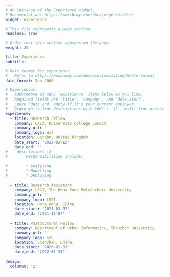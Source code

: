 ```yaml
---
# An instance of the Experience widget.
# Documentation: https://wowchemy.com/docs/page-builder/
widget: experience

# This file represents a page section.
headless: true

# Order that this section appears on the page.
weight: 20

title: Experience
subtitle:

# Date format for experience
#   Refer to https://wowchemy.com/docs/customization/#date-format
date_format: Jan 2006

# Experiences.
#   Add/remove as many `experience` items below as you like.
#   Required fields are `title`, `company`, and `date_start`.
#   Leave `date_end` empty if it's your current employer.
#   Begin multi-line descriptions with YAML's `|2-` multi-line prefix.
experience:
  - title: Research Fellow
    company: CASA, University College London
    company_url: ''
    company_logo: ucl
    location: London, United Kingdom
    date_start: '2022-02-15'
    date_end: ''
#    description: |2-
#        Responsibilities include:
        
#        * Analysing
#        * Modelling
#        * Deploying
        
  - title: Research Assistant
    company: LSGI, The Hong Kong Polytechnic University
    company_url: ''
    company_logo: LSGI
    location: Hong Kong, China
    date_start: '2021-03-07'
    date_end: '2021-11-07'
    
  - title: Postdoctoral Fellow
    company: Department of Urban Informatics, Shenzhen University
    company_url: ''
    company_logo: szu
    location: Shenzhen, China
    date_start: '2020-01-01'
    date_end: '2022-01-31'
 
design:
  columns: '2'
---
```


